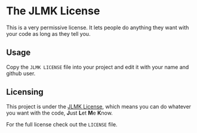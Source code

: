 # The JLMK License

This is a very permissive license. It lets people do anything they want with your code as long as they tell you. 

## Usage

Copy the `JLMK LICENSE` file into your project and edit it with your name and github user.

## Licensing

This project is under the [JLMK License](https://github.com/igor9silva/JLMK-License), which means you can do whatever you want with the code, **J**ust **L**et **M**e **K**now.

For the full license check out the `LICENSE` file.
